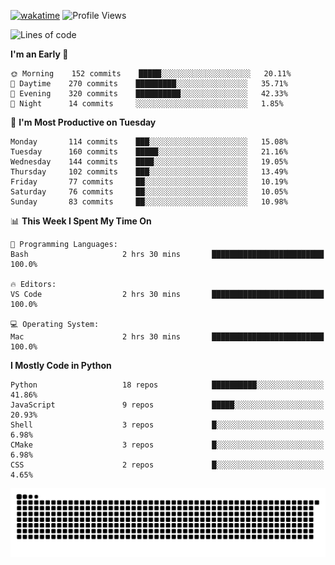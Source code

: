 [![wakatime](https://wakatime.com/badge/user/b920b284-3cde-4cd4-b72e-f7f22d050b16.svg)](https://wakatime.com/@b920b284-3cde-4cd4-b72e-f7f22d050b16)
![Profile Views](http://img.shields.io/badge/Profile%20Views-4586-blue)
<!--START_SECTION:waka-->
![Lines of code](https://img.shields.io/badge/From%20Hello%20World%20I%27ve%20Written--775%20Thousand%20lines%20of%20code-blue)

**I'm an Early 🐤** 

```text
🌞 Morning    152 commits    █████░░░░░░░░░░░░░░░░░░░░   20.11% 
🌆 Daytime    270 commits    █████████░░░░░░░░░░░░░░░░   35.71% 
🌃 Evening    320 commits    ██████████░░░░░░░░░░░░░░░   42.33% 
🌙 Night      14 commits     ░░░░░░░░░░░░░░░░░░░░░░░░░   1.85%

```
📅 **I'm Most Productive on Tuesday** 

```text
Monday       114 commits    ███░░░░░░░░░░░░░░░░░░░░░░   15.08% 
Tuesday      160 commits    █████░░░░░░░░░░░░░░░░░░░░   21.16% 
Wednesday    144 commits    ████░░░░░░░░░░░░░░░░░░░░░   19.05% 
Thursday     102 commits    ███░░░░░░░░░░░░░░░░░░░░░░   13.49% 
Friday       77 commits     ██░░░░░░░░░░░░░░░░░░░░░░░   10.19% 
Saturday     76 commits     ██░░░░░░░░░░░░░░░░░░░░░░░   10.05% 
Sunday       83 commits     ██░░░░░░░░░░░░░░░░░░░░░░░   10.98%

```


📊 **This Week I Spent My Time On** 

```text
💬 Programming Languages: 
Bash                     2 hrs 30 mins       █████████████████████████   100.0%

🔥 Editors: 
VS Code                  2 hrs 30 mins       █████████████████████████   100.0%

💻 Operating System: 
Mac                      2 hrs 30 mins       █████████████████████████   100.0%

```

**I Mostly Code in Python** 

```text
Python                   18 repos            ██████████░░░░░░░░░░░░░░░   41.86% 
JavaScript               9 repos             █████░░░░░░░░░░░░░░░░░░░░   20.93% 
Shell                    3 repos             █░░░░░░░░░░░░░░░░░░░░░░░░   6.98% 
CMake                    3 repos             █░░░░░░░░░░░░░░░░░░░░░░░░   6.98% 
CSS                      2 repos             █░░░░░░░░░░░░░░░░░░░░░░░░   4.65%

```



<!--END_SECTION:waka-->
![Snake animation](https://raw.githubusercontent.com/timmypidashev/timmypidashev/main/commits.svg)
